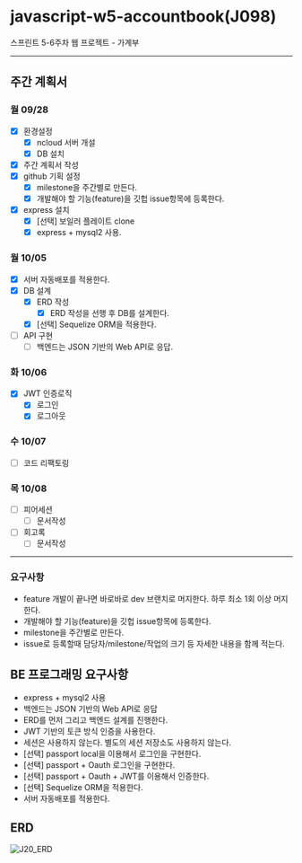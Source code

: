 # javascript-w5-accountbook(J098)

스프린트 5-6주차 웹 프로젝트 - 가계부



---

## 주간 계획서

### 월 09/28

- [x] 환경설정
  - [x] ncloud 서버 개설
  - [x] DB 설치
- [x] 주간 계획서 작성
- [x] github 기획 설정
  - [x] milestone을 주간별로 만든다.
  - [x] 개발해야 할 기능(feature)을 깃헙 issue항목에 등록한다.
- [x] express 설치
  - [x] [선택] 보일러 플레이트 clone
  - [x] express + mysql2 사용.

### 월 10/05

- [x] 서버 자동배포를 적용한다.
- [x] DB 설계
  - [x] ERD 작성
    - [x] ERD 작성을 선행 후 DB를 설계한다.
  - [x] [선택] Sequelize ORM을 적용한다.
- [ ] API 구현
  - [ ] 백엔드는 JSON 기반의 Web API로 응답.

### 화 10/06

- [x] JWT 인증로직
  - [x] 로그인
  - [x] 로그아웃

### 수 10/07

- [ ] 코드 리팩토링

### 목 10/08

- [ ] 피어세션
  - [ ] 문서작성
- [ ] 회고록
  - [ ] 문서작성

---

### 요구사항

- feature 개발이 끝나면 바로바로 dev 브랜치로 머지한다. 하루 최소 1회 이상 머지한다.
- 개발해야 할 기능(feature)을 깃헙 issue항목에 등록한다.
- milestone을 주간별로 만든다.
- issue로 등록할때 담당자/milestone/작업의 크기 등 자세한 내용을 함께 적는다.

## BE 프로그래밍 요구사항

- express + mysql2 사용
- 백엔드는 JSON 기반의 Web API로 응답
- ERD를 먼저 그리고 백엔드 설계를 진행한다.
- JWT 기반의 토큰 방식 인증을 사용한다.
- 세션은 사용하지 않는다. 별도의 세션 저장소도 사용하지 않는다.
- [선택] passport local을 이용해서 로그인을 구현한다.
- [선택] passport + Oauth 로그인을 구현한다.
- [선택] passport + Oauth + JWT를 이용해서 인증한다.
- [선택] Sequelize ORM을 적용한다.
- 서버 자동배포를 적용한다.



## ERD

![J20_ERD](https://user-images.githubusercontent.com/7006837/95067248-8115fa00-073e-11eb-89cd-f6219e0e27bc.png)